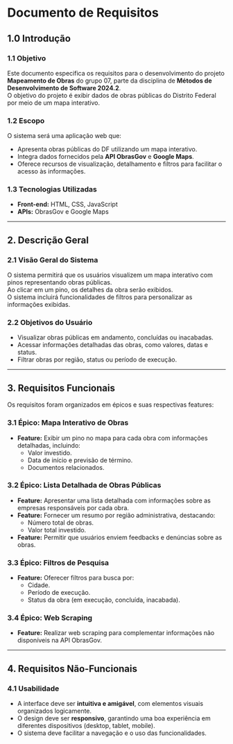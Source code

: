 # Documento de Requisitos

## 1.0 Introdução

### 1.1 Objetivo
Este documento especifica os requisitos para o desenvolvimento do projeto **Mapeamento de Obras** do grupo 07, parte da disciplina de **Métodos de Desenvolvimento de Software 2024.2**.  
O objetivo do projeto é exibir dados de obras públicas do Distrito Federal por meio de um mapa interativo.

### 1.2 Escopo
O sistema será uma aplicação web que:  
- Apresenta obras públicas do DF utilizando um mapa interativo.  
- Integra dados fornecidos pela **API ObrasGov** e **Google Maps**.  
- Oferece recursos de visualização, detalhamento e filtros para facilitar o acesso às informações.

### 1.3 Tecnologias Utilizadas
- **Front-end:** HTML, CSS, JavaScript  
- **APIs:** ObrasGov e Google Maps  

---

## 2. Descrição Geral

### 2.1 Visão Geral do Sistema
O sistema permitirá que os usuários visualizem um mapa interativo com pinos representando obras públicas.  
Ao clicar em um pino, os detalhes da obra serão exibidos.  
O sistema incluirá funcionalidades de filtros para personalizar as informações exibidas.  

### 2.2 Objetivos do Usuário
- Visualizar obras públicas em andamento, concluídas ou inacabadas.  
- Acessar informações detalhadas das obras, como valores, datas e status.  
- Filtrar obras por região, status ou período de execução.  

---

## 3. Requisitos Funcionais

Os requisitos foram organizados em épicos e suas respectivas features:

### 3.1 Épico: Mapa Interativo de Obras
- **Feature:** Exibir um pino no mapa para cada obra com informações detalhadas, incluindo:  
  - Valor investido.  
  - Data de início e previsão de término.  
  - Documentos relacionados.  

### 3.2 Épico: Lista Detalhada de Obras Públicas
- **Feature:** Apresentar uma lista detalhada com informações sobre as empresas responsáveis por cada obra.  
- **Feature:** Fornecer um resumo por região administrativa, destacando:  
  - Número total de obras.  
  - Valor total investido.  
- **Feature:** Permitir que usuários enviem feedbacks e denúncias sobre as obras.  

### 3.3 Épico: Filtros de Pesquisa
- **Feature:** Oferecer filtros para busca por:  
  - Cidade.  
  - Período de execução.  
  - Status da obra (em execução, concluída, inacabada).  

### 3.4 Épico: Web Scraping
- **Feature:** Realizar web scraping para complementar informações não disponíveis na API ObrasGov.  

---

## 4. Requisitos Não-Funcionais

### 4.1 Usabilidade
- A interface deve ser **intuitiva e amigável**, com elementos visuais organizados logicamente.  
- O design deve ser **responsivo**, garantindo uma boa experiência em diferentes dispositivos (desktop, tablet, mobile).  
- O sistema deve facilitar a navegação e o uso das funcionalidades.  